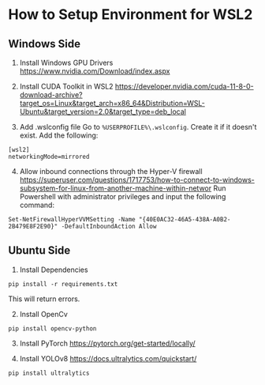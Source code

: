# How to Setup Environment for WSL2

## Windows Side

1. Install Windows GPU Drivers
https://www.nvidia.com/Download/index.aspx

2. Install CUDA Toolkit in WSL2
https://developer.nvidia.com/cuda-11-8-0-download-archive?target_os=Linux&target_arch=x86_64&Distribution=WSL-Ubuntu&target_version=2.0&target_type=deb_local

3. Add .wslconfig file
Go to `%USERPROFILE%\.wslconfig`. Create it if it doesn't exist.
Add the following:
```
[wsl2]
networkingMode=mirrored
```

4. Allow inbound connections through the Hyper-V firewall
https://superuser.com/questions/1717753/how-to-connect-to-windows-subsystem-for-linux-from-another-machine-within-networ
Run Powershell with administrator privileges and input the following command:
```
Set-NetFirewallHyperVVMSetting -Name "{40E0AC32-46A5-438A-A0B2-2B479E8F2E90}" -DefaultInboundAction Allow
```

## Ubuntu Side

1. Install Dependencies
```
pip install -r requirements.txt
```
This will return errors.

2. Install OpenCv
```
pip install opencv-python
```

3. Install PyTorch
https://pytorch.org/get-started/locally/

4. Install YOLOv8
https://docs.ultralytics.com/quickstart/
```
pip install ultralytics
```